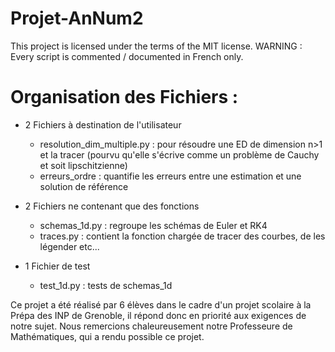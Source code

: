 # Projet-AnNum2

This project is licensed under the terms of the MIT license.
WARNING : Every script is commented / documented in French only.


# Organisation des Fichiers :

- 2 Fichiers à destination de l'utilisateur
    * resolution_dim_multiple.py : pour résoudre une ED de dimension n>1 et la tracer (pourvu qu'elle s'écrive comme un problème de Cauchy et soit lipschitzienne)
    * erreurs_ordre : quantifie les erreurs entre une estimation et une solution de référence

- 2 Fichiers ne contenant que des fonctions
    * schemas_1d.py : regroupe les schémas de Euler et RK4
    * traces.py : contient la fonction chargée de tracer des courbes, de les légender etc...

- 1 Fichier de test
    * test_1d.py : tests de schemas_1d


Ce projet a été réalisé par 6 élèves dans le cadre d'un projet scolaire à la Prépa des INP de Grenoble, il répond donc en priorité aux exigences de notre sujet.
Nous remercions chaleureusement notre Professeure de Mathématiques, qui a rendu possible ce projet.
